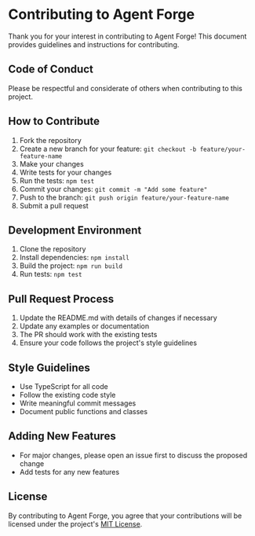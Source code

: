 # Contributing to Agent Forge

Thank you for your interest in contributing to Agent Forge! This document provides guidelines and instructions for contributing.

## Code of Conduct

Please be respectful and considerate of others when contributing to this project.

## How to Contribute

1. Fork the repository
2. Create a new branch for your feature: `git checkout -b feature/your-feature-name`
3. Make your changes
4. Write tests for your changes
5. Run the tests: `npm test`
6. Commit your changes: `git commit -m "Add some feature"`
7. Push to the branch: `git push origin feature/your-feature-name`
8. Submit a pull request

## Development Environment

1. Clone the repository
2. Install dependencies: `npm install`
3. Build the project: `npm run build`
4. Run tests: `npm test`

## Pull Request Process

1. Update the README.md with details of changes if necessary
2. Update any examples or documentation
3. The PR should work with the existing tests
4. Ensure your code follows the project's style guidelines

## Style Guidelines

- Use TypeScript for all code
- Follow the existing code style
- Write meaningful commit messages
- Document public functions and classes

## Adding New Features

- For major changes, please open an issue first to discuss the proposed change
- Add tests for any new features

## License

By contributing to Agent Forge, you agree that your contributions will be licensed under the project's [MIT License](./LICENSE).
